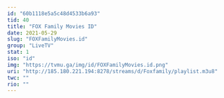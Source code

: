```yaml
---
id: "60b1118e5a5c48d4533b6a93"
tid: 40
title: "FOX Family Movies ID"
date: 2021-05-29
slug: "FOXFamilyMovies.id"
group: "LiveTV"
stat: 1
iso: "id"
img: "https://tvmu.ga/img/id/FOXFamilyMovies.id.png"
uri: "http://185.180.​221.194:8278/streams/d/Foxfamily/playlist.m3u8"
twc: ""
rio: ""
---
```

